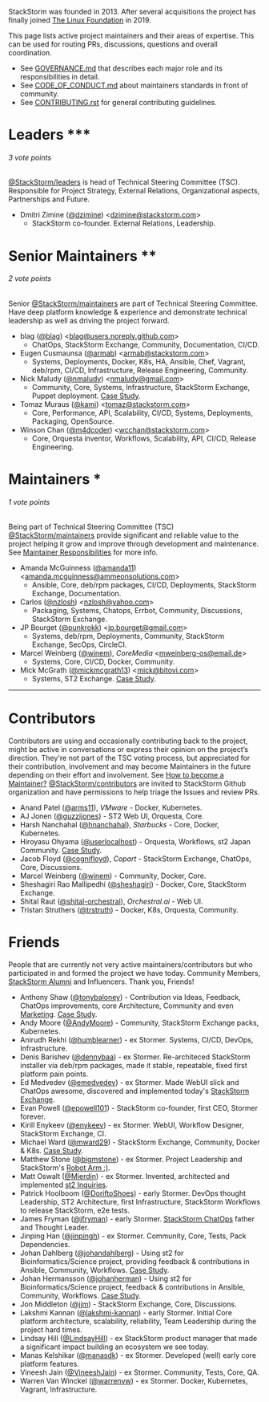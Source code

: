  StackStorm was founded in 2013. After several acquisitions the project has finally joined [The Linux Foundation](https://www.linuxfoundation.org/projects/directory/) in 2019.<br>

This page lists active project maintainers and their areas of expertise. This can be used for routing PRs, discussions, questions and overall coordination.

* See [GOVERNANCE.md](GOVERNANCE.md) that describes each major role and its responsibilities in detail.
* See [CODE_OF_CONDUCT.md](CODE_OF_CONDUCT.md) about maintainers standards in front of community.
* See [CONTRIBUTING.rst](CONTRIBUTING.rst) for general contributing guidelines.

# Leaders ***
###### 3 vote points
[@StackStorm/leaders](https://github.com/orgs/StackStorm/teams/leaders) is head of Technical Steering Committee (TSC).
Responsible for Project Strategy, External Relations, Organizational aspects, Partnerships and Future.
* Dmitri Zimine ([@dzimine](https://github.com/dzimine/)) <<dzimine@stackstorm.com>>
  - StackStorm co-founder. External Relations, Leadership.

# Senior Maintainers **
###### 2 vote points
Senior [@StackStorm/maintainers](https://github.com/orgs/StackStorm/teams/maintainers) are part of Technical Steering Committee.
Have deep platform knowledge & experience and demonstrate technical leadership as well as driving the project forward.
* blag ([@blag](https://github.com/blag)) <<blag@users.noreply.github.com>>
  - ChatOps, StackStorm Exchange, Community, Documentation, CI/CD.
* Eugen Cusmaunsa ([@armab](https://github.com/armab)) <<armab@stackstorm.com>>
  - Systems, Deployments, Docker, K8s, HA, Ansible, Chef, Vagrant, deb/rpm, CI/CD, Infrastructure, Release Engineering, Community.
* Nick Maludy ([@nmaludy](https://github.com/nmaludy)) <<nmaludy@gmail.com>>
  - Community, Core, Systems, Infrastructure, StackStorm Exchange, Puppet deployment. [Case Study](https://stackstorm.com/case-study-encore/).
* Tomaz Muraus ([@kami](https://github.com/kami)) <<tomaz@stackstorm.com>>
  - Core, Performance, API, Scalability, CI/CD, Systems, Deployments, Packaging, OpenSource.
* Winson Chan ([@m4dcoder](https://github.com/m4dcoder)) <<wcchan@stackstorm.com>>
  - Core, Orquesta inventor, Workflows, Scalability, API, CI/CD, Release Engineering.

# Maintainers *
###### 1 vote points
Being part of Technical Steering Committee (TSC) [@StackStorm/maintainers](https://github.com/orgs/StackStorm/teams/maintainers) provide significant and reliable value to the project helping it grow and improve through development and maintenance. See [Maintainer Responsibilities](https://github.com/StackStorm/st2/blob/master/GOVERNANCE.md#maintainer-responsibilities) for more info.
* Amanda McGuinness ([@amanda11](https://github.com/amanda11)) <<amanda.mcguinness@ammeonsolutions.com>>
  - Ansible, Core, deb/rpm packages, CI/CD, Deployments, StackStorm Exchange, Documentation.
* Carlos ([@nzlosh](https://github.com/nzlosh)) <<nzlosh@yahoo.com>>
  - Packaging, Systems, Chatops, Errbot, Community, Discussions, StackStorm Exchange.
* JP Bourget ([@punkrokk](https://github.com/punkrokk)) <<jp.bourget@gmail.com>>
  - Systems, deb/rpm, Deployments, Community, StackStorm Exchange, SecOps, CircleCI.
* Marcel Weinberg ([@winem](https://github.com/winem)), _CoreMedia_ <<mweinberg-os@email.de>>
  - Systems, Core, CI/CD, Docker, Community.
* Mick McGrath ([@mickmcgrath13](https://github.com/mickmcgrath13)) <<mick@bitovi.com>>
  - Systems, ST2 Exchange. [Case Study](https://stackstorm.com/case-study-bitovi/).

--------

# Contributors
Contributors are using and occasionally contributing back to the project, might be active in conversations or express their opinion on the project’s direction.
They're not part of the TSC voting process, but appreciated for their contribution, involvement and may become Maintainers in the future depending on their effort and involvement. See [How to become a Maintainer?](https://github.com/StackStorm/st2/blob/master/GOVERNANCE.md#how-to-become-a-maintainer)
[@StackStorm/contributors](https://github.com/orgs/StackStorm/teams/contributors) are invited to StackStorm Github organization and have permissions to help triage the Issues and review PRs.
* Anand Patel ([@arms11](https://github.com/arms11)), _VMware_ - Docker, Kubernetes.
* AJ Jonen ([@guzzijones](https://github.com/guzzijones)) - ST2 Web UI, Orquesta, Core.
* Harsh Nanchahal ([@hnanchahal](https://github.com/hnanchahal)), _Starbucks_ - Core, Docker, Kubernetes.
* Hiroyasu Ohyama ([@userlocalhost](https://github.com/userlocalhost)) - Orquesta, Workflows, st2 Japan Community. [Case Study](https://stackstorm.com/case-study-dmm/).
* Jacob Floyd ([@cognifloyd](https://github.com/cognifloyd/)), _Copart_ - StackStorm Exchange, ChatOps, Core, Discussions.
* Marcel Weinberg ([@winem](https://github.com/winem)) - Community, Docker, Core.
* Sheshagiri Rao Mallipedhi ([@sheshagiri](https://github.com/sheshagiri)) - Docker, Core, StackStorm Exchange.
* Shital Raut ([@shital-orchestral](https://github.com/shital-orchestral)), _Orchestral.ai_ - Web UI.
* Tristan Struthers ([@trstruth](https://github.com/trstruth)) - Docker, K8s, Orquesta, Community.


# Friends
People that are currently not very active maintainers/contributors but who participated in and formed the project we have today.
Community Members, [StackStorm Alumni](https://github.com/orgs/StackStorm/teams/alumni) and Influencers.
Thank you, Friends!
* Anthony Shaw ([@tonybaloney](https://github.com/tonybaloney)) - Contribution via Ideas, Feedback, ChatOps improvements, core Architecture, Community and even [Marketing](https://news.ycombinator.com/item?id=14368748). [Case Study](https://stackstorm.com/case-study-dimension-data/).
* Andy Moore ([@AndyMoore](https://github.com/AndyMoore)) - Community, StackStorm Exchange packs, Kubernetes.
* Anirudh Rekhi ([@humblearner](https://github.com/humblearner)) - ex Stormer. Systems, CI/CD, DevOps, Infrastructure.
* Denis Barishev ([@dennybaa](https://github.com/dennybaa)) - ex Stormer. Re-architeced StackStorm installer via deb/rpm packages, made it stable, repeatable, fixed first platform pain points.
* Ed Medvedev ([@emedvedev](https://github.com/emedvedev)) - ex Stormer. Made WebUI slick and ChatOps awesome, discovered and implemented today's [StackStorm Exchange](https://exchange.stackstorm.org/).
* Evan Powell ([@epowell101](https://github.com/epowell101)) - StackStorm co-founder, first CEO, Stormer forever.
* Kirill Enykeev ([@enykeev](https://github.com/enykeev)) - ex Stormer. WebUI, Workflow Designer, StackStorm Exchange, CI.
* Michael Ward ([@mward29](https://github.com/mward29)) - StackStorm Exchange, Community, Docker & K8s. [Case Study](https://stackstorm.com/case-study-pearson/).
* Matthew Stone ([@bigmstone](https://github.com/bigmstone)) - ex Stormer. Project Leadership and StackStorm's [Robot Arm :)](https://twitter.com/Stack_Storm/status/1217056819736203270).
* Matt Oswalt ([@Mierdin](https://github.com/Mierdin)) - ex Stormer. Invented, architected and implemented [st2 Inquiries](https://docs.stackstorm.com/inquiries.html).
* Patrick Hoolboom ([@DoriftoShoes](https://github.com/DoriftoShoes)) - early Stormer. DevOps thought Leadership, ST2 Architecture, first Infrastructure, StackStorm Workflows to release StackStorm, e2e tests.
* James Fryman ([@jfryman](https://github.com/jfryman)) - early Stormer. [StackStorm ChatOps](https://www.youtube.com/watch?v=IhzxnY7FIvg) father and Thought Leader.
* Jinping Han ([@jinpingh](https://github.com/jinpingh)) - ex Stormer. Community, Core, Tests, Pack Dependencies.
* Johan Dahlberg ([@johandahlberg](https://github.com/johandahlberg)) - Using st2 for Bioinformatics/Science project, providing feedback & contributions in Ansible, Community, Workflows. [Case Study](https://stackstorm.com/case-study-scilifelab/).
* Johan Hermansson ([@johanherman](https://github.com/johanherman)) - Using st2 for Bioinformatics/Science project, feedback & contributions in Ansible, Community, Workflows. [Case Study](https://stackstorm.com/case-study-scilifelab/).
* Jon Middleton ([@jjm](https://github.com/jjm)) - StackStorm Exchange, Core, Discussions.
* Lakshmi Kannan ([@lakshmi-kannan](https://github.com/lakshmi-kannan)) - early Stormer. Initial Core platform architecture, scalability, reliability, Team Leadership during the project hard times.
* Lindsay Hill ([@LindsayHill](https://github.com/LindsayHill)) - ex StackStorm product manager that made a significant impact building an ecosystem we see today.
* Manas Kelshikar ([@manasdk](https://github.com/manasdk)) - ex Stormer. Developed (well) early core platform features.
* Vineesh Jain ([@VineeshJain](https://github.com/VineeshJain)) - ex Stormer. Community, Tests, Core, QA.
* Warren Van Winckel ([@warrenvw](https://github.com/warrenvw)) - ex Stormer. Docker, Kubernetes, Vagrant, Infrastructure.
